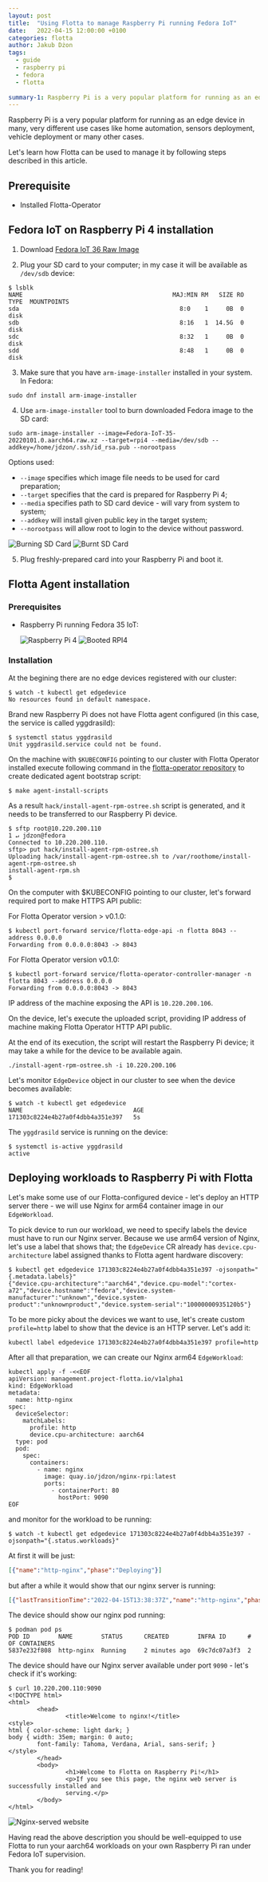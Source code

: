 ```yaml
---
layout: post
title:  "Using Flotta to manage Raspberry Pi running Fedora IoT"
date:   2022-04-15 12:00:00 +0100
categories: flotta
author: Jakub Dżon
tags:
  - guide
  - raspberry pi
  - fedora
  - flotta
  
summary-1: Raspberry Pi is a very popular platform for running as an edge device. Let's learn how Flotta can be used to manage it.
---
```


Raspberry Pi is a very popular platform for running as an edge device in many, very different use cases like home automation, 
sensors deployment, vehicle deployment or many other cases. 

Let's learn how Flotta can be used to manage it by following steps described in this article.

## Prerequisite

- Installed Flotta-Operator

## Fedora IoT on Raspberry Pi 4 installation

1) Download [Fedora IoT 36 Raw Image](https://download.fedoraproject.org/pub/alt/iot/36/IoT/aarch64/images/Fedora-IoT-36-20220618.0.aarch64.raw.xz)

2) Plug your SD card to your computer;  in my case it will be available as `/dev/sdb` device:
 ```shell
 $ lsblk
 NAME                                          MAJ:MIN RM   SIZE RO TYPE  MOUNTPOINTS
 sda                                             8:0    1     0B  0 disk  
 sdb                                             8:16   1  14.5G  0 disk  
 sdc                                             8:32   1     0B  0 disk  
 sdd                                             8:48   1     0B  0 disk  
 ```

3) Make sure that you have `arm-image-installer` installed in your system. 
In Fedora:
```shell
sudo dnf install arm-image-installer
```

4) Use `arm-image-installer` tool to burn downloaded Fedora image to the SD card:
```shell
sudo arm-image-installer --image=Fedora-IoT-35-20220101.0.aarch64.raw.xz --target=rpi4 --media=/dev/sdb --addkey=/home/jdzon/.ssh/id_rsa.pub --norootpass
```

Options used:
  - `--image` specifies which image file needs to be used for card preparation;
  - `--target` specifies that the card is prepared for Raspberry Pi 4;
  - `--media` specifies path to SD card device - will vary from system to system;
  - `--addkey` will install given public key in the target system;
  - `--norootpass` will allow root to login to the device without password.

![Burning SD Card](/assets/images/rpi4_burn.png)
![Burnt SD Card](/assets/images/rpi4_card-ready.png)

5) Plug freshly-prepared card into your Raspberry Pi and boot it.


## Flotta Agent installation

### Prerequisites

- Raspberry Pi running Fedora 35 IoT:

  ![Raspberry Pi 4](/assets/images/rpi4.jpg)
  ![Booted RPI4](/assets/images/rpi4_up.jpg)

### Installation

At the begining there are no edge devices registered with our cluster:
```shell
$ watch -t kubectl get edgedevice
No resources found in default namespace.
```

Brand new Raspberry Pi does not have Flotta agent configured (in this case, the service is called yggdrasild):
```shell
$ systemctl status yggdrasild
Unit yggdrasild.service could not be found.
```

On the machine with `$KUBECONFIG` pointing to our cluster with Flotta Operator installed execute following command in the 
[flotta-operator repository](https://github.com/project-flotta/flotta-operator) to create dedicated agent bootstrap script:
```shell
$ make agent-install-scripts
```
As a result `hack/install-agent-rpm-ostree.sh` script is generated, and it needs to be transferred to our Raspberry Pi device.
```shell
$ sftp root@10.220.200.110                                                                                                                                                1 ↵ jdzon@fedora
Connected to 10.220.200.110.
sftp> put hack/install-agent-rpm-ostree.sh
Uploading hack/install-agent-rpm-ostree.sh to /var/roothome/install-agent-rpm-ostree.sh
install-agent-rpm.sh
$                           
```

On the computer with $KUBECONFIG pointing to our cluster, let's forward required port to make HTTPS API public:

For Flotta Operator version > v0.1.0: 
```shell
$ kubectl port-forward service/flotta-edge-api -n flotta 8043 --address 0.0.0.0
Forwarding from 0.0.0.0:8043 -> 8043
```

For Flotta Operator version v0.1.0:
```shell
$ kubectl port-forward service/flotta-operator-controller-manager -n flotta 8043 --address 0.0.0.0
Forwarding from 0.0.0.0:8043 -> 8043
```

IP address of the machine exposing the API is `10.220.200.106`.

On the device, let's execute the uploaded script, providing IP address of machine making Flotta Operator HTTP API public.

At the end of its execution, the script will restart the Raspberry Pi device; it may take a while for the device to
be available again.
```shell
./install-agent-rpm-ostree.sh -i 10.220.200.106
```


Let's monitor `EdgeDevice` object in our cluster to see when the device becomes available:
```shell
$ watch -t kubectl get edgedevice
NAME                               AGE
171303c8224e4b27a0f4dbb4a351e397   5s
```

The `yggdrasild` service is running on the device:
```shell
$ systemctl is-active yggdrasild
active
```

## Deploying workloads to Raspberry Pi with Flotta

Let's make some use of our Flotta-configured device - let's deploy an HTTP server there - we will use Nginx for arm64 
container image in our `EdgeWorkload`. 

To pick device to run our workload, we need to specify labels the device must have to run our Nginx server. Because we 
use arm64 version of Nginx, let's use a label that shows that; the `EdgeDevice` CR already has `device.cpu-architecture` 
label assigned thanks to Flotta agent hardware discovery:

```shell
$ kubectl get edgedevice 171303c8224e4b27a0f4dbb4a351e397 -ojsonpath="{.metadata.labels}"
{"device.cpu-architecture":"aarch64","device.cpu-model":"cortex-a72","device.hostname":"fedora","device.system-manufacturer":"unknown","device.system-product":"unknownproduct","device.system-serial":"10000000935120b5"}
```

To be more picky about the devices we want to use, let's create custom `profile=http` label to show that the device is an HTTP server. Let's add it:
```shell
kubectl label edgedevice 171303c8224e4b27a0f4dbb4a351e397 profile=http
```

After all that preparation, we can create our Nginx arm64 `EdgeWorkload`: 
```shell
kubectl apply -f -<<EOF
apiVersion: management.project-flotta.io/v1alpha1
kind: EdgeWorkload
metadata:
  name: http-nginx
spec:
  deviceSelector:
    matchLabels:
      profile: http
      device.cpu-architecture: aarch64
  type: pod
  pod:
    spec:
      containers:
        - name: nginx
          image: quay.io/jdzon/nginx-rpi:latest
          ports:
            - containerPort: 80
              hostPort: 9090
EOF
```

and monitor for the workload to be running:
```shell
$ watch -t kubectl get edgedevice 171303c8224e4b27a0f4dbb4a351e397 -ojsonpath="{.status.workloads}"
```

At first it will be just:
```json
[{"name":"http-nginx","phase":"Deploying"}]
```

but after a while it would show that our nginx server is running:
```json
[{"lastTransitionTime":"2022-04-15T13:38:37Z","name":"http-nginx","phase":"Running"}]
```

The device should show our nginx pod running:
```shell
$ podman pod ps
POD ID        NAME        STATUS      CREATED        INFRA ID      # OF CONTAINERS
5837e232f808  http-nginx  Running     2 minutes ago  69c7dc07a3f3  2

```

The device should have our Nginx server available under port `9090` - let's check if it's working:
```shell
$ curl 10.220.200.110:9090
<!DOCTYPE html>
<html>
        <head>
                <title>Welcome to nginx!</title>
<style>
html { color-scheme: light dark; }
body { width: 35em; margin: 0 auto;
        font-family: Tahoma, Verdana, Arial, sans-serif; }
</style>
        </head>
        <body>
                <h1>Welcome to Flotta on Raspberry Pi!</h1>
                <p>If you see this page, the nginx web server is successfully installed and
                serving.</p>
        </body>
</html>

```

![Nginx-served website](/assets/images/rpi4-nginx.png)


Having read the above description you should be well-equipped to use Flotta to run your aarch64 workloads on your own 
Raspberry Pi ran under Fedora IoT supervision.

Thank you for reading!

